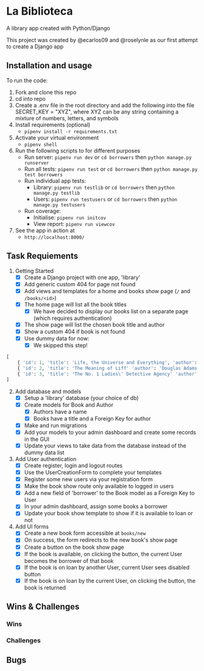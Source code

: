 # La Biblioteca

A library app created with Python/Django

This project was created by @ecarlos09 and @roselynle as our first attempt to create a Django app

## Installation and usage
To run the code:
1. Fork and clone this repo
2. cd into repo
3. Create a .env file in the root directory and add the following into the file SECRET_KEY = "XYZ", where XYZ can be any string containing a mixture of numbers, letters, and symbols
4. Install requirements (optional)
   - `pipenv install -r requirements.txt`
5. Activate your virtual environment
   - `pipenv shell`
6. Run the following scripts to for different purposes
   - Run server: `pipenv run dev` or `cd borrowers` then `python manage.py runserver` 
   - Run all tests: `pipenv run test` or `cd borrowers` then `python manage.py test borrowers`
   - Run individual app tests:
      - Library: `pipenv run testlib` or `cd borrowers` then `python manage.py testlib`
      - Users: `pipenv run testusers` or `cd borrowers` then `python manage.py testusers`
   - Run coverage:
      - Initialise: `pipenv run initcov`
      - View report: `pipenv run viewcov`
7. See the app in action at
   - `http://localhost:8000/`

## Task Requiements
1. Getting Started
   - [x] Create a Django project with one app, 'library'
   - [x] Add generic custom 404 for page not found
   - [x] Add views and templates for a home and books show page (`/` and `/books/<id>`)
   - [x] The home page will list all the book titles
      - [x] We have decided to display our books list on a separate page (which requires authentication)
   - [x] The show page will list the chosen book title and author
   - [x] Show a custom 404 if book is not found
   - [x] Use dummy data for now:
      - [x] We skipped this step!
```python
[
    { 'id': 1, 'title': 'Life, the Universe and Everything', 'author': 'Douglas Adams'},
    { 'id': 2, 'title': 'The Meaning of Liff' 'author': 'Douglas Adams'},
    { 'id': 3, 'title': 'The No. 1 Ladies\' Detective Agency' 'author': 'Alexander McCall Smith'}
]
```

2. Add database and models
   - [x] Setup a 'library' database (your choice of db) 
   - [x] Create models for Book and Author
     - [x] Authors have a name
     - [x] Books have a title and a Foreign Key for author
   - [x] Make and run migrations
   - [x] Add your models to your admin dashboard and create some records in the GUI
   - [x] Update your views to take data from the database instead of the dummy data list

3. Add User authentication
   - [x] Create register, login and logout routes
   - [x] Use the UserCreationForm to complete your templates
   - [x] Register some new users via your registration form
   - [x] Make the book show route only available to logged in users
   - [x] Add a new field of 'borrower' to the Book model as a Foreign Key to User
   - [x] In your admin dashboard, assign some books a borrower
   - [x] Update your book show template to show if it is available to loan or not
  
4. Add UI forms
   - [x] Create a new book form accessible at `books/new`
   - [x] On success, the form redirects to the new book's show page
   - [x] Create a button on the book show page
   - [x] If the book is available, on clicking the button, the current User becomes the borrower of that book
   - [x] If the book is on loan by another User, current User sees disabled button
   - [x] If the book is on loan by the current User, on clicking the button, the book is returned

## Wins & Challenges

### Wins


### Challenges


## Bugs

